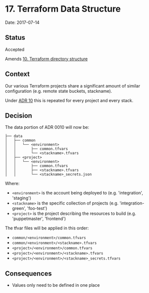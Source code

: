 # 17. Terraform Data Structure

Date: 2017-07-14

## Status

Accepted

Amends [10. Terraform directory structure](0010-terraform-directory-structure.md)

## Context

Our various Terraform projects share a significant amount of similar configuration (e.g. remote state buckets, stackname).

Under [ADR 10](0010-terraform-directory-structure.md) this is repeated for every project and every stack.

## Decision

The data portion of ADR 0010 will now be:

```
├── data
│   ├── common
│   │   └── <environment>
│   │       ├── common.tfvars
│   │       └── <stackname>.tfvars
│   ├── <project>
│   │   └── <environment>
│   │       ├── common.tfvars
│   │       ├── <stackname>.tfvars
│   │       └── <stackname>_secrets.json
```

Where:

* `<environment>` is the account being deployed to (e.g. 'integration', 'staging')
* `<stackname>` is the specific collection of projects (e.g. 'integration-green', 'foo-test')
* `<project>` is the project describing the resources to build (e.g. 'puppetmaster', 'frontend')

The tfvar files will be applied in this order:

* `common/<environment>/common.tfvars`
* `common/<environment>/<stackname>.tfvars`
* `<project>/<environment>/common.tfvars`
* `<project>/<environment>/<stackname>.tfvars`
* `<project>/<environment>/<stackname>_secrets.tfvars`

## Consequences

* Values only need to be defined in one place
